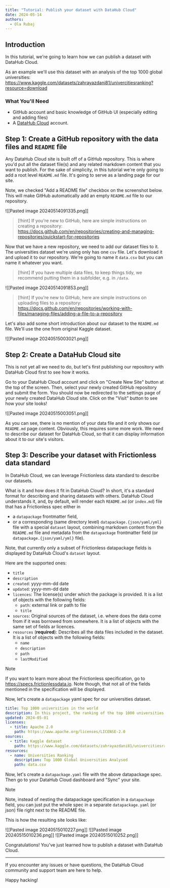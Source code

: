```yaml
---
title: "Tutorial: Publish your dataset with DataHub Cloud"
date: 2024-05-14
authors:
  - Ola Rubaj
---
```

## Introduction

In this tutorial, we're going to learn how we can publish a dataset with DataHub Cloud.

As an example we'll use this dataset with an analysis of the top 1000 global universities: https://www.kaggle.com/datasets/zahrayazdani81/univercitiesranking?resource=download

### What You'll Need

- GitHub account and basic knowledge of GitHub UI (especially editing and adding files)
- A [DataHub Cloud](https://datahub.io/) account.

## Step 1: Create a GitHub repository with the data files and `README` file

Any DataHub Cloud site is built off of a GitHub repository. This is where you'd put all the dataset file(s) and any related markdown content that you want to publish. For the sake of simplicity, in this tutorial we're only going to add a root level `README.md` file. It's going to serve as a landing page for our site.

Note, we checked "Add a README file" checkbox on the screenshot below. This will make GitHub automatically add an empty `README.md` file to our repository.

![[Pasted image 20240514091335.png]]

> [!hint]
> If you're new to GitHub, here are simple instructions on creating a repository: https://docs.github.com/en/repositories/creating-and-managing-repositories/quickstart-for-repositories

Now that we have a new repository, we need to add our dataset files to it. The universities dataset we're using only has one `csv` file. Let's download it and upload it to our repository. We're going to name it `data.csv` but you can name it whatever you want.

> [!hint] 
> If you have multiple data files, to keep things tidy, we recommend putting them in a subfolder, e.g. in `/data`. 

![[Pasted image 20240514091853.png]]

> [!hint]
> If you're new to GitHub, here are simple instructions on uploading files to a repository: https://docs.github.com/en/repositories/working-with-files/managing-files/adding-a-file-to-a-repository

Let's also add some short introduction about our dataset to the `README.md` file. We'll use the one from original Kaggle dataset.

![[Pasted image 20240515003021.png]]
## Step 2: Create a DataHub Cloud site

This is not yet all we need to do, but let's first publishing our repository with DataHub Cloud first to see how it works.

Go to your DataHub Cloud account and click on "Create New Site" button at the top of the screen. Then, select your newly created GitHub repository and submit the form. You should now be redirected to the settings page of your newly created DataHub Cloud site. Click on the "Visit" button to see how your site looks!

![[Pasted image 20240515003051.png]]

As you can see, there is no mention of your data file and it only shows our `README.md` page content. Obviously, this requires some more work. We need to describe our dataset for DataHub Cloud, so that it can display information about it to our site's visitors.

## Step 3: Describe your dataset with Frictionless data standard

In DataHub Cloud, we can leverage Frictionless data standard to describe our datasets. 

What is it and how does it fit in DataHub Cloud? In short, it's a standard format for describing and sharing datasets with others. DataHub Cloud understands it, and, by default, will render each `README.md` (or `index.md`) file that has a Frictionless spec either in
- a `datapackage` frontmatter field,
- or a corresponding (same directory level) `datapackage.{json/yaml/yml}` file
with a special `dataset` layout, combining markdown content from the `README.md` file and metadata from the `datapackage` frontmatter field (or `datapackage.{json/yaml/yml}` file).

Note, that currently only a subset of Frictionless datapackage fields is displayed by DataHub Cloud's `dataset` layout.

Here are the supported ones:
- `title`
- `description`
- `created`: yyyy-mm-dd date
- `updated`: yyyy-mm-dd date
- `licences`:  The license(s) under which the package is provided. It is a list of objects with the following fields:
	- `path`: external link or path to file
	- `title`
- `sources`: Original sources of the dataset, i.e. where does the data come from if it was borrowed from somewhere. It is a list of objects with the same set of fields ar licences.
- `resources` (**required**): Describes all the data files included in the dataset. It is a list of objects with the following fields:
	- `name`
	- `description`
	- `path`
	- `lastModified`

> [!note]
> If you want to learn more about the Frictionless specification, go to https://specs.frictionlessdata.io. Note though, that not all of the fields mentioned in the specification will be displayed.

Now, let's create a `datapackage` yaml spec for our universities dataset.

```yaml
title: Top 1000 universities in the world
description: In this project, the ranking of the top 1000 universities in the world has been reviewed and analyzed.
updated: 2024-05-01
licenses:
  - title: Apache 2.0
    path: https://www.apache.org/licenses/LICENSE-2.0
sources:
  - title: Kaggle dataset
    path: https://www.kaggle.com/datasets/zahrayazdani81/univercitiesranking?resource=download
resources:
  - name: Universities Ranking
    description: Top 1000 Global Universities Analysed
    path: data.csv
```


Now, let's create a `datapackage.yaml` file with the above datapackage spec. Then go to your DataHub Cloud dashboard and "Sync" your site.

> [!note]
> Note, instead of nesting the datapackage specification in a `datapackage` field, you can just put the whole spec in a separate `datapackage.yaml` (or json) file right next to the README file. 

This is how the resulting site looks like:

![[Pasted image 20240515010227.png]]
![[Pasted image 20240515010236.png]]
![[Pasted image 20240515010252.png]]

Congratulations! You've just learned how to publish a dataset with DataHub Cloud.

---

If you encounter any issues or have questions, the DataHub Cloud community and support team are here to help.

Happy hacking!



